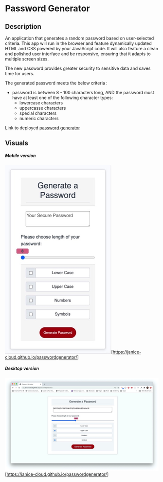 # Password Generator

## Description
An application that generates a random password based on user-selected criteria. This app will run in the browser and feature dynamically updated HTML and CSS powered by your JavaScript code. It will also feature a clean and polished user interface and be responsive, ensuring that it adapts to multiple screen sizes.

The new password provides greater security to sensitive data and saves time for users.

The generated password meets the below criteria : 

- password is between 8 - 100 characters long, AND
the password must have at least one of the following character types:
    - lowercase characters
    - uppercasse characters
    - special characters
    - numeric characters

Link to deployed [password generator](https://janice-cloud.github.io/passwordgenerator/)

## Visuals

##### Mobile version
![mobile version](https://github.com/Janice-cloud/passwordgenerator/blob/master/images/13F0200B-A441-4C59-A13C-E8737EBBAAAA_4_5005_c.jpeg?raw=true "mobile version")[https://janice-cloud.github.io/passwordgenerator/]

##### Desktop version
![Desktop version](https://github.com/Janice-cloud/passwordgenerator/blob/master/images/FA06663B-6E57-44FB-9F4A-2FF4961B215F_1_105_c.jpeg?raw=true "Desktop version")[https://janice-cloud.github.io/passwordgenerator/]